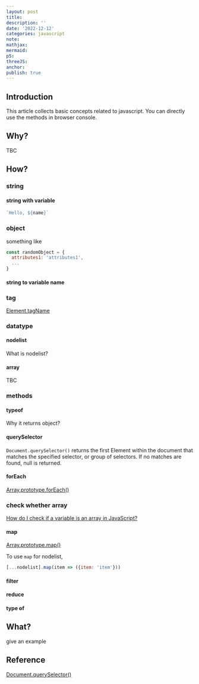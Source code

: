 ```yaml
---
layout: post
title:
description: ''
date: '2022-12-12'
categories: javascript
note:
mathjax:
mermaid:
p5:
threeJS:
anchor:
publish: true
---
```


## Introduction

This article collects basic concepts related to javascript. You can directly use the methods in browser console.

## Why?

TBC

## How?

### string

#### string with variable

```javascript
`Hello, ${name}`
```

### object

something like

```javascript
const randomObject = {
  attributes1: 'attributes1',
  ...
}
```

#### string to variable name




### tag

[Element.tagName](https://developer.mozilla.org/en-US/docs/Web/API/Element/tagName)

### datatype

#### nodelist

What is nodelist?

#### array

TBC

### methods

#### typeof

Why it returns object?

#### querySelector

`Document.querySelector()` returns the first Element within the document that matches the specified selector, or group of selectors. If no matches are found, null is returned.

#### forEach

[Array.prototype.forEach()](https://developer.mozilla.org/en-US/docs/Web/JavaScript/Reference/Global_Objects/Array/forEach)

### check whether array

[How do I check if a variable is an array in JavaScript?](https://stackoverflow.com/questions/767486/how-do-i-check-if-a-variable-is-an-array-in-javascript)

#### map

[Array.prototype.map()](https://developer.mozilla.org/en-US/docs/Web/JavaScript/Reference/Global_Objects/Array/map)

To use `map` for nodelist,

```javascript
[...nodelist].map(item => ({item: 'item'}))
```


#### filter

#### reduce

#### type of

## What?

give an example

## Reference

[Document.querySelector()](https://developer.mozilla.org/en-US/docs/Web/API/Document/querySelector)
